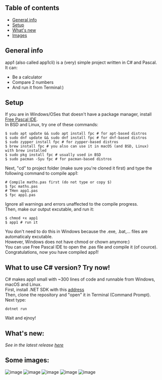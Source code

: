 ## Table of contents
* [General info](#general-info)
* [Setup](#setup)
* [What's new](#whats-new)
* [Images](#some-images)

## General info
app1 (also called app1cli) is a (very) simple project written in C# and Pascal. It can:
* Be a calculator
* Compare 2 numbers
* And run it from Terminal:)
	
## Setup
If you are in Windows/OSes that doesn't have a package manager, install [Free Pascal IDE](https://www.freepascal.org/download.html). <br>
In BSD and Linux, try one of these commands:

```
$ sudo apt update && sudo apt install fpc # for apt-based distros
$ sudo dnf update && sudo dnf install fpc # for dnf-based distros
$ sudo zypper install fpc # for zypper-based distros
$ brew install fpc # you also can use it in macOS (and BSD, Linux) with brew installed
$ sudo pkg install fpc # usually used in BSD
$ sudo pacman -Syu fpc # for pacman-based distros
```
Next, "cd" to project folder (make sure you're cloned it first) and type the following command to compile app1:
```
# Compile maths.pas first (do not type or copy $)
$ fpc maths.pas
# THen app1.pas
$ fpc app1.pas
```
Ignore all warnings and errors unaffected to the compile progress. <br>
Then, make our output excutable, and run it:
``` 
$ chmod +x app1 
$ app1 # run it 
```
You don't need to do this in Windows because the .exe, .bat,... files are automaticaly excutable. <br>
However, Windows does not have chmod or chown anymore:)  <br>
You can use Free Pascal IDE to open the .pas file and compile it (of cource). <br>
Congratulations, now you have compiled app1!

## What to use C# version? Try now!
C# makes app1 small with ~300 lines of code and runnable from Windows, macOS and Linux.<br>
First, install .NET SDK with this [address](https://dotnet.microsoft.com/download)<br>
Then, clone the repository and "open" it in Terminal (Command Prompt). Next type:
```
dotnet run
```
Wait and ejnoy!

## What's new:
*See in the latest release [here](https://github.com/lebao3105/app1cli/releases/)*

## Some images:
![image](https://user-images.githubusercontent.com/77564176/139211727-06351e51-9b6b-4363-be7d-109b0597bca6.png)
![image](https://user-images.githubusercontent.com/77564176/138020987-e248b913-0680-40eb-8e90-d71848780e3f.png)
![image](https://user-images.githubusercontent.com/77564176/139212160-2cfd1b74-0f59-444d-af8f-517d3e5475df.png)
![image](https://user-images.githubusercontent.com/77564176/139212433-a15929d2-7e75-45b8-b764-f702242a56bc.png)
![image](https://user-images.githubusercontent.com/77564176/139212736-f8670679-9d78-4b28-be0b-cbc20dbb9c77.png)

